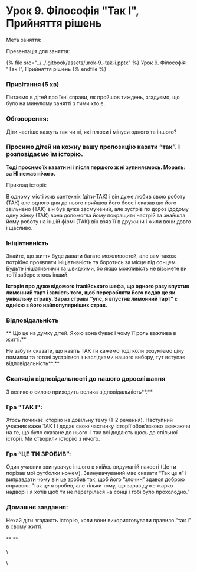 # Урок 9. Філософія "Так І", Прийняття рішень

Мета заняття:

Презентація для заняття:

{% file src="../../.gitbook/assets/urok-9.-tak-i.pptx" %}
Урок 9. Філософія "Так І", Прийняття рішень
{% endfile %}

### Привітання (5 хв)

Питаємо в дітей про їхні справи, як пройшов тиждень, згадуємо, що було на минулому занятті з тими хто є.

### **Обговорення:**

Діти частіше кажуть так чи ні, які плюси і мінуси одного та іншого?

### **Просимо дітей на кожну вашу пропозицію казати “так”. І розповідаємо їм історію.**

**Тоді просимо їх казати ні і після першого ж ні зупиняємось. Мораль: за НІ немає нічого.**

Приклад історії:

В одному місті жив сантехнік (діти-ТАК) і він дуже любив свою роботу (ТАК) але одного дня до нього прийшов його босс і сказав що його звільнено (ТАК) він був дуже засмучений, але зустрів по дороз ідодому одну жінку (ТАК) вона допомогла йому покращити настрій та знайшла йому роботу на іншій фірмі (ТАК) він взяв її в дружини і жили вони довго і щасливо.

### Ініціативність

Знайте, що життя буде давати багато можливостей, але вам також потрібно проявляти ініціативність та боротись за місце під сонцем. Будьте ініціативними та швидкими, бо якщо можливість не візьмете ви то її забере хтось інший.

**Історія про дуже відомого італійського шефа, що одного разу впустив лимонний тарт і замість того, щоб переробляти його подав це як унікальну страву. Зараз страва “упс, я впустив лимонний тарт” є однією з його найпопулярніших страв.**

### **Відповідальність**

** Що це на думку дітей. Якою вона буває і чому її роль важлива в житті.**

Не забути сказати, що навіть ТАК ти кажемо тоді коли розуміємо ціну помилки та готові зустрітися з наслідками нашого вибору, тут вступає відповідальність**.**

### **Скаляція відповідальності до нашого дорослішання**

З великою силою приходить велика відповідальність**.**

### **Гра "ТАК І":**

Хтось починає історію на довільну тему (1-2 речення). Наступний учасник каже ТАК І і додає свою частинку історії обов’язково зважаючи на те, що було сказане до нього. І так всі додають щось до спільної історії. Ми створили історію з нічого.

### **Гра “ЦЕ ТИ ЗРОБИВ”:**

Один учасник звинувачує іншого в якійсь видуманій пакості (Це ти порізав мої футболки ножем). Звинувачуваний має сказати “Так це я” і виправдати чому він це зробив так, щоб його “злочин” здався доброю справою. “так це я зробив, але тільки тому, що зараз дуже жарко надворі і я хотів щоб ти не перегрілася на сонці і тобі було прохолодно.”

### Домашнє завдання:

Нехай діти згадають історію, коли вони використовували правило “так і” в свому житті.\
\
** **\
\
\


\
